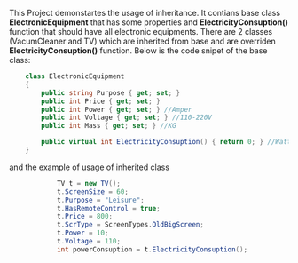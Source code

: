 This Project demonstartes the usage of inheritance.
It contians base class <b>ElectronicEquipment</b> that has some properties and <b>ElectricityConsuption()</b> function that should have all electronic equipments.
There are 2 classes (VacumCleaner and TV) which are inherited from base and are overriden <b>ElectricityConsuption()</b> function.
Below is the code snipet of the base class:

```C#
    class ElectronicEquipment
    {
        public string Purpose { get; set; }
        public int Price { get; set; }
        public int Power { get; set; } //Amper
        public int Voltage { get; set; } //110-220V
        public int Mass { get; set; } //KG

        public virtual int ElectricityConsuption() { return 0; } //Watt
    }
```

and the example of usage of inherited class

```C#
            TV t = new TV();
            t.ScreenSize = 60;
            t.Purpose = "Leisure";
            t.HasRemoteControl = true;
            t.Price = 800;
            t.ScrType = ScreenTypes.OldBigScreen;
            t.Power = 10;
            t.Voltage = 110;
            int powerConsuption = t.ElectricityConsuption();
```